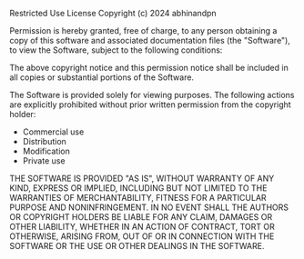 
Restricted Use License
Copyright (c) 2024 abhinandpn

Permission is hereby granted, free of charge, to any person obtaining a copy of this software and associated documentation files (the "Software"), to view the Software, subject to the following conditions:

The above copyright notice and this permission notice shall be included in all copies or substantial portions of the Software.

The Software is provided solely for viewing purposes. The following actions are explicitly prohibited without prior written permission from the copyright holder:

- Commercial use
- Distribution
- Modification
- Private use

THE SOFTWARE IS PROVIDED "AS IS", WITHOUT WARRANTY OF ANY KIND, EXPRESS OR IMPLIED, INCLUDING BUT NOT LIMITED TO THE WARRANTIES OF MERCHANTABILITY, FITNESS FOR A PARTICULAR PURPOSE AND NONINFRINGEMENT. IN NO EVENT SHALL THE AUTHORS OR COPYRIGHT HOLDERS BE LIABLE FOR ANY CLAIM, DAMAGES OR OTHER LIABILITY, WHETHER IN AN ACTION OF CONTRACT, TORT OR OTHERWISE, ARISING FROM, OUT OF OR IN CONNECTION WITH THE SOFTWARE OR THE USE OR OTHER DEALINGS IN THE SOFTWARE.
